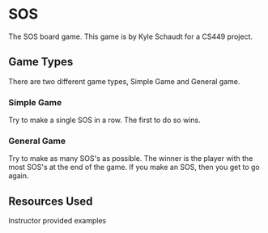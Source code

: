 # SOS

The SOS board game. This game is by Kyle Schaudt for a CS449 project.

## Game Types

There are two different game types, Simple Game and General game.

### Simple Game

Try to make a single SOS in a row. The first to do so wins.

### General Game

Try to make as many SOS's as possible. The winner is the player with the most SOS's at the end of the game.
If you make an SOS, then you get to go again.

## Resources Used

Instructor provided examples